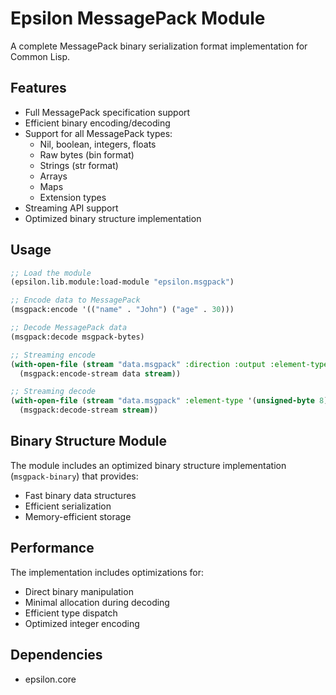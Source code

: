 # Epsilon MessagePack Module

A complete MessagePack binary serialization format implementation for Common Lisp.

## Features

- Full MessagePack specification support
- Efficient binary encoding/decoding
- Support for all MessagePack types:
  - Nil, boolean, integers, floats
  - Raw bytes (bin format)
  - Strings (str format)
  - Arrays
  - Maps
  - Extension types
- Streaming API support
- Optimized binary structure implementation

## Usage

```lisp
;; Load the module
(epsilon.lib.module:load-module "epsilon.msgpack")

;; Encode data to MessagePack
(msgpack:encode '(("name" . "John") ("age" . 30)))

;; Decode MessagePack data
(msgpack:decode msgpack-bytes)

;; Streaming encode
(with-open-file (stream "data.msgpack" :direction :output :element-type '(unsigned-byte 8))
  (msgpack:encode-stream data stream))

;; Streaming decode  
(with-open-file (stream "data.msgpack" :element-type '(unsigned-byte 8))
  (msgpack:decode-stream stream))
```

## Binary Structure Module

The module includes an optimized binary structure implementation (`msgpack-binary`) that provides:
- Fast binary data structures
- Efficient serialization
- Memory-efficient storage

## Performance

The implementation includes optimizations for:
- Direct binary manipulation
- Minimal allocation during decoding
- Efficient type dispatch
- Optimized integer encoding

## Dependencies

- epsilon.core